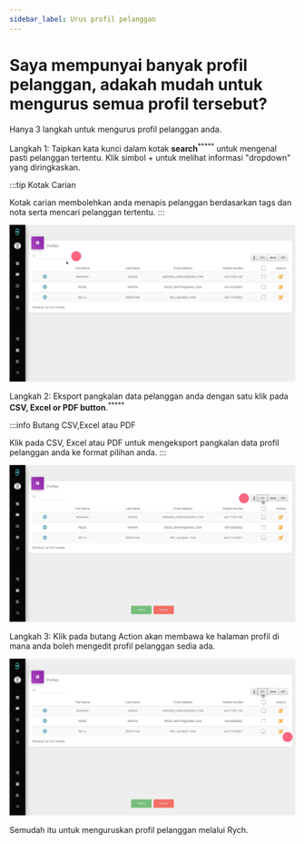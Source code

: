 ```yaml
---
sidebar_label: Urus profil pelanggan
---
```

# Saya mempunyai banyak profil pelanggan, adakah mudah untuk mengurus semua profil tersebut?

Hanya 3 langkah untuk mengurus profil pelanggan anda.

Langkah 1: Taipkan kata kunci dalam kotak **search**<sup>*****</sup> untuk mengenal pasti pelanggan tertentu. Klik simbol + untuk melihat informasi "dropdown" yang diringkaskan.

:::tip Kotak Carian

Kotak carian membolehkan anda menapis pelanggan berdasarkan tags dan nota serta mencari pelanggan tertentu.
:::

![image info](../../../static/img/q8/step1.jpg)

Langkah 2: Eksport pangkalan data pelanggan anda dengan satu klik pada **CSV, Excel or PDF button**.<sup>*****</sup>

:::info Butang CSV,Excel atau PDF

Klik pada CSV, Excel atau PDF untuk mengeksport pangkalan data profil pelanggan anda ke format pilihan anda.
:::

![image info](../../../static/img/q8/step2.jpg)

Langkah 3: Klik pada butang Action akan membawa ke halaman profil di mana anda boleh mengedit profil pelanggan sedia ada.

![image info](../../../static/img/q8/step3.jpg)

Semudah itu untuk menguruskan profil pelanggan melalui Rych.
